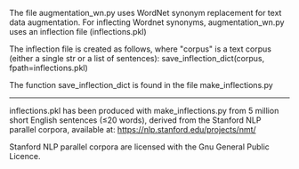 The file augmentation_wn.py uses WordNet synonym replacement for text data augmentation.
For inflecting Wordnet synonyms, augmentation_wn.py uses an inflection file (inflections.pkl)

The inflection file is created as follows, where "corpus" is a text corpus (either a single str or a list of sentences):
	save_inflection_dict(corpus, fpath=inflections.pkl) 

The function save_inflection_dict is found in the file make_inflections.py

--------------------------------------------------------------------------------

inflections.pkl has been produced with make_inflections.py from 5 million short English sentences (≤20 words), derived from the Stanford NLP parallel corpora, available at:
	https://nlp.stanford.edu/projects/nmt/

Stanford NLP parallel corpora are licensed with the Gnu General Public Licence.

